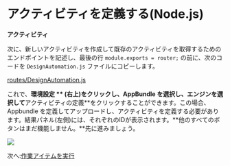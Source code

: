 # アクティビティを定義する(Node.js)

**アクティビティ**

次に、新しいアクティビティを作成して既存のアクティビティを取得するためのエンドポイントを記述し、最後の行 `module.exports = router;` の前に、次のコードを `DesignAutomation.js` ファイルにコピーします。

[routes/DesignAutomation.js](_snippets/modifymodels/node/routes/DesignAutomation.3.js ':include :type=code javascript')

これで、**環境設定 ** (右上)をクリックし、AppBundle を選択し、エンジンを選択して**アクティビティの定義**をクリックすることができます。この場合、Appbundle を定義してアップロードし、アクティビティを定義する必要があります。結果パネル(左側)には、それぞれのIDが表示されます。**他のすべてのボタンはまだ機能しません。**先に進みましょう。

![](_media/designautomation/define_activity.gif)

次へ:[作業アイテムを実行](designautomation/workitem/README.md)